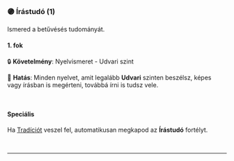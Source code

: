 ### 🟣 Írástudó (1)

Ismered a betűvésés tudományát.

#### 1. fok

🔒 **Követelmény**: Nyelvismeret - Udvari szint

🌟 **Hatás**: Minden nyelvet, amit legalább **Udvari** szinten beszélsz, képes vagy írásban is megérteni, továbbá írni is tudsz vele.

<br />

#### Speciális

Ha [Tradíciót](../050_tradiciok.md) veszel fel, automatikusan megkapod az **Írástudó** fortélyt. 

<br />

---

